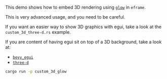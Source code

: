 This demo shows how to embed 3D rendering using [`glow`](https://github.com/grovesNL/glow) in `eframe`.

This is very advanced usage, and you need to be careful.

If you want an easier way to show 3D graphics with egui, take a look at the `custom_3d_three-d.rs` example.

If you are content of having egui sit on top of a 3D background, take a look at:

* [`bevy_egui`](https://github.com/mvlabat/bevy_egui)
* [`three-d`](https://github.com/asny/three-d)

```sh
cargo run -p custom_3d_glow
```
